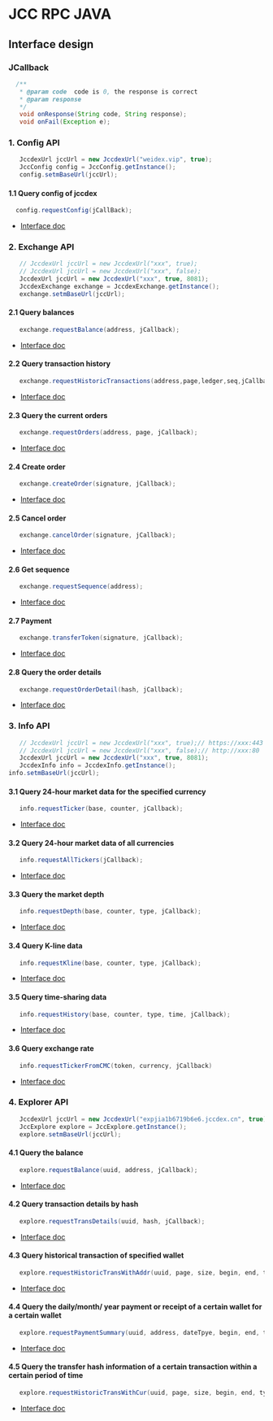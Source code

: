<!-- markdownlint-disable MD024 -->
<!-- markdownlint-disable MD033 -->
<!-- markdownlint-disable MD046 -->
<!-- markdownlint-disable MD029 -->

# JCC RPC JAVA

## Interface design

### JCallback

```java
  /**
   * @param code  code is 0, the response is correct
   * @param response
   */
   void onResponse(String code, String response);
   void onFail(Exception e);
```

### 1. Config API

```java
   JccdexUrl jccUrl = new JccdexUrl("weidex.vip", true);
   JccConfig config = JccConfig.getInstance();
   config.setmBaseUrl(jccUrl);
```

#### 1.1 Query config of jccdex

```java
  config.requestConfig(jCallBack);
```

* [Interface doc](https://github.com/JCCDex/JingChang-Document/blob/master/EN/Jingchang-RPC-Server-EN.md#11-get-config-data)

### 2. Exchange API

```java
   // JccdexUrl jccUrl = new JccdexUrl("xxx", true);
   // JccdexUrl jccUrl = new JccdexUrl("xxx", false);
   JccdexUrl jccUrl = new JccdexUrl("xxx", true, 8081);
   JccdexExchange exchange = JccdexExchange.getInstance();
   exchange.setmBaseUrl(jccUrl);
```

#### 2.1 Query balances

```java
   exchange.requestBalance(address, jCallback);
```

* [Interface doc](https://github.com/JCCDex/JingChang-Document/blob/master/EN/Jingchang-RPC-Server-EN.md#21-get-balances)

#### 2.2 Query transaction history

```java
   exchange.requestHistoricTransactions(address,page,ledger,seq,jCallback);
```

* [Interface doc](https://github.com/JCCDex/JingChang-Document/blob/master/EN/Jingchang-RPC-Server-EN.md#22-get-transaction-history)

#### 2.3 Query the current orders

```java
   exchange.requestOrders(address, page, jCallback);
```

* [Interface doc](https://github.com/JCCDex/JingChang-Document/blob/master/EN/Jingchang-RPC-Server-EN.md#24-get-the-current-pending-order)

#### 2.4 Create order

```java
   exchange.createOrder(signature, jCallback);
```

* [Interface doc](https://github.com/JCCDex/JingChang-Document/blob/master/EN/Jingchang-RPC-Server-EN.md#25-create-ordera)

#### 2.5 Cancel order

```java
   exchange.cancelOrder(signature, jCallback);
```

* [Interface doc](https://github.com/JCCDex/JingChang-Document/blob/master/EN/Jingchang-RPC-Server-EN.md#26-cancel-order)

#### 2.6 Get sequence

```java
   exchange.requestSequence(address);
```

* [Interface doc](https://github.com/JCCDex/JingChang-Document/blob/master/EN/Jingchang-RPC-Server-EN.md#27-get-sequence)

#### 2.7 Payment

```java
   exchange.transferToken(signature, jCallback);
```

* [Interface doc](https://github.com/JCCDex/JingChang-Document/blob/master/EN/Jingchang-RPC-Server-EN.md#28-transfer)

#### 2.8 Query the order details

```java
   exchange.requestOrderDetail(hash, jCallback);
```

* [Interface doc](https://github.com/JCCDex/JingChang-Document/blob/master/EN/Jingchang-RPC-Server-EN.md#29-get-order-details)

### 3. Info API

```java
   // JccdexUrl jccUrl = new JccdexUrl("xxx", true);// https://xxx:443
   // JccdexUrl jccUrl = new JccdexUrl("xxx", false);// http://xxx:80
   JccdexUrl jccUrl = new JccdexUrl("xxx", true, 8081);
   JccdexInfo info = JccdexInfo.getInstance();
info.setmBaseUrl(jccUrl);
```

#### 3.1 Query 24-hour market data for the specified currency

```java
   info.requestTicker(base, counter, jCallback);
```

* [Interface doc](https://github.com/JCCDex/JingChang-Document/blob/master/EN/Jingchang-RPC-Server-EN.md#31-get-24-hour-market-data-for-the-specified-currency)

#### 3.2 Query 24-hour market data of all currencies

```java
   info.requestAllTickers(jCallback);
```

* [Interface doc](https://github.com/JCCDex/JingChang-Document/blob/master/EN/Jingchang-RPC-Server-EN.md#32-get-24-hour-market-data-for-all-currencies)

#### 3.3 Query the market depth

```java
   info.requestDepth(base, counter, type, jCallback);
```

* [Interface doc](https://github.com/JCCDex/JingChang-Document/blob/master/EN/Jingchang-RPC-Server-EN.md#33-get-market-depth)
  
#### 3.4 Query K-line data

```java
   info.requestKline(base, counter, type, jCallback);
```

* [Interface doc](https://github.com/JCCDex/JingChang-Document/blob/master/EN/Jingchang-RPC-Server-EN.md#34-get-k-line-data)

#### 3.5 Query time-sharing data

```java
   info.requestHistory(base, counter, type, time, jCallback);
```

* [Interface doc](https://github.com/JCCDex/JingChang-Document/blob/master/EN/Jingchang-RPC-Server-EN.md#35-get-time-sharing-data)

#### 3.6 Query exchange rate

```java
   info.requestTickerFromCMC(token, currency, jCallback)
```

* [Interface doc](https://github.com/JCCDex/JingChang-Document/blob/master/EN/Jingchang-RPC-Server-EN.md#36-get-inter-currency-exchange-rates)

### 4. Explorer API

```java
   JccdexUrl jccUrl = new JccdexUrl("expjia1b6719b6e6.jccdex.cn", true);
   JccExplore explore = JccExplore.getInstance();
   explore.setmBaseUrl(jccUrl);
```

#### 4.1 Query the balance

```java
   explore.requestBalance(uuid, address, jCallback);
```

* [Interface doc](https://github.com/JCCDex/JingChang-Document/blob/master/EN/Jingchang-Explorer-Server-EN.md#51-query-the-balance-of-the-specified-wallet-including-the-balance-of-all-tokens-and-the-frozen-quantity-of-all-tokens
)

#### 4.2 Query transaction details by hash

```java
   explore.requestTransDetails(uuid, hash, jCallback);
```

* [Interface doc](https://github.com/JCCDex/JingChang-Document/blob/master/EN/Jingchang-Explorer-Server-EN.md#3-query-transaction-details-by-hash)

#### 4.3 Query historical transaction of specified wallet

```java
   explore.requestHistoricTransWithAddr(uuid, page, size, begin, end, type, currency, address, jCallback);
```

* [Interface doc](https://github.com/JCCDex/JingChang-Document/blob/master/EN/Jingchang-Explorer-Server-EN.md#53-query-historical-transaction-of-specified-wallet)

#### 4.4 Query the daily/month/ year payment or receipt of a certain wallet for a certain wallet

```java
   explore.requestPaymentSummary(uuid, address, dateTpye, begin, end, type, token, jCallback);
```

* [Interface doc](https://github.com/JCCDex/JingChang-Document/blob/master/EN/Jingchang-Explorer-Server-EN.md#11-query-the-dailymonth-year-payment-or-receipt-of-a-certain-wallet-for-a-certain-wallet)

#### 4.5 Query the transfer hash information of a certain transaction within a certain period of time

```java
   explore.requestHistoricTransWithCur(uuid, page, size, begin, end, type, currency, jCallback);
```

* [Interface doc](https://github.com/JCCDex/JingChang-Document/blob/master/EN/Jingchang-Explorer-Server-EN.md#10-query-the-transfer-hash-information-of-a-certain-transaction-within-a-certain-period-of-time)
